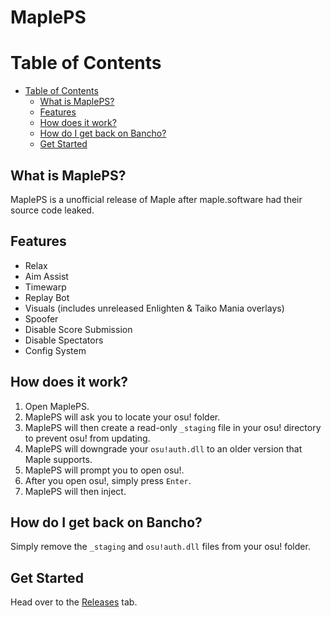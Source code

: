 # MaplePS

Table of Contents
==================
- [Table of Contents](#table-of-contents)
  - [What is MaplePS?](#what-is-mapleps)
  - [Features](#features)
  - [How does it work?](#how-does-it-work)
  - [How do I get back on Bancho?](#how-do-i-get-back-on-bancho)
  - [Get Started](#get-started)

What is MaplePS?
------
MaplePS is a unofficial release of Maple after maple.software had their source code leaked.

Features
------
- Relax
- Aim Assist
- Timewarp
- Replay Bot
- Visuals (includes unreleased Enlighten & Taiko Mania overlays)
- Spoofer
- Disable Score Submission
- Disable Spectators
- Config System

How does it work?
------
1. Open MaplePS.
2. MaplePS will ask you to locate your osu! folder.
3. MaplePS will then create a read-only `_staging` file in your osu! directory to prevent osu! from updating.
4. MaplePS will downgrade your `osu!auth.dll` to an older version that Maple supports.
5. MaplePS will prompt you to open osu!.
6. After you open osu!, simply press `Enter`.
7. MaplePS will then inject.

How do I get back on Bancho?
------
Simply remove the `_staging` and `osu!auth.dll` files from your osu! folder.

Get Started
------
Head over to the [Releases](https://github.com/yo-ru/MaplePS/releases) tab.